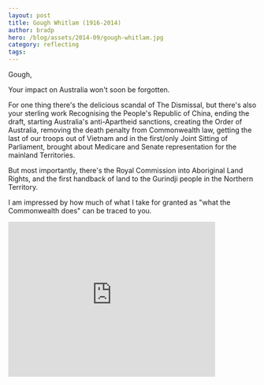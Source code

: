 ```yaml
---
layout: post
title: Gough Whitlam (1916-2014)
author: bradp
hero: /blog/assets/2014-09/gough-whitlam.jpg
category: reflecting
tags: 
---
```


Gough,

Your impact on Australia won't soon be forgotten.

<!--more-->

For one thing there's the delicious scandal of The Dismissal, but there's also your sterling work Recognising the People's Republic of China, ending the draft, starting Australia's anti-Apartheid sanctions, creating the Order of Australia, removing the death penalty from Commonwealth law, getting the last of our troops out of Vietnam and in the first/only Joint Sitting of Parliament, brought about Medicare and Senate representation for the mainland Territories.

But most importantly, there's the Royal Commission into Aboriginal Land Rights, and the first handback of land to the Gurindji people in the Northern Territory.

I am impressed by how much of what I take for granted as "what the Commonwealth does" can be traced to you.

<div class="centre">
  <iframe width="420" height="315" src="https://www.youtube.com/embed/twJL6gugDkU&amp;t=56s" frameborder="0" allowfullscreen></iframe>
</div>